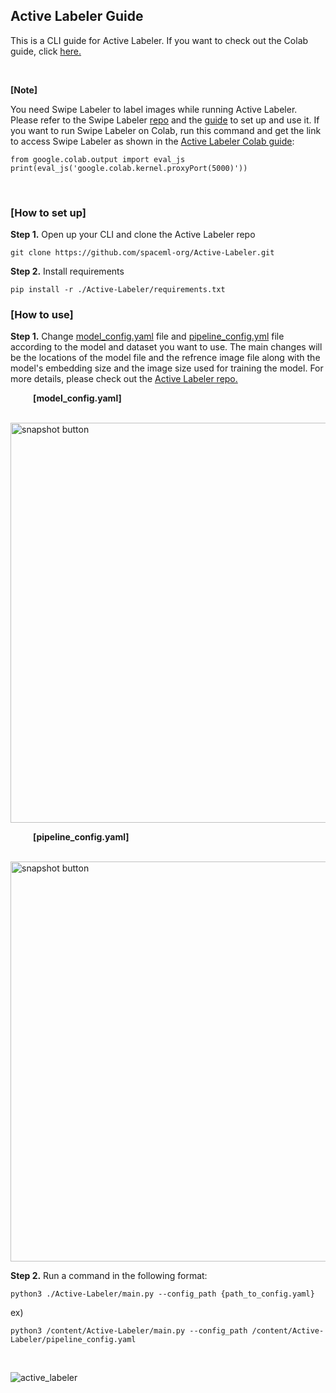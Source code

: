 ## Active Labeler Guide
This is a CLI guide for Active Labeler. If you want to check out the Colab guide, click [here.](https://github.com/spaceml-org/Curator-Unlabeled-Image-Search-Guide/blob/main/notebooks/Active_Labeler.ipynb)

&nbsp;

**[Note]**

You need Swipe Labeler to label images while running Active Labeler. Please refer to the Swipe Labeler [repo](https://github.com/spaceml-org/Swipe-Labeler) and the [guide](https://github.com/spaceml-org/Curator-Unlabeled-Image-Search-Guide/blob/main/single_usage_guide/Swipe_Labeler.md) to set up and use it. If you want to run Swipe Labeler on Colab, run this command and get the link to access Swipe Labeler as shown in the [Active Labeler Colab guide](https://github.com/spaceml-org/Curator-Unlabeled-Image-Search-Guide/blob/main/notebooks/Active_Labeler.ipynb):
```
from google.colab.output import eval_js
print(eval_js('google.colab.kernel.proxyPort(5000)'))
```


&nbsp;

### [How to set up]
**Step 1.** Open up your CLI and clone the Active Labeler repo
```
git clone https://github.com/spaceml-org/Active-Labeler.git
```

**Step 2.** Install requirements
```
pip install -r ./Active-Labeler/requirements.txt
```

### [How to use]
**Step 1.** Change [model_config.yaml](https://github.com/spaceml-org/Active-Labeler/blob/main/model_config.yaml) file and [pipeline_config.yml](https://github.com/spaceml-org/Active-Labeler/blob/main/pipeline_config.yaml) file according to the model and dataset you want to use. The main changes will be the locations of the model file and the refrence image file along with the model's embedding size and the image size used for training the model. For more details, please check out the [Active Labeler repo.](https://github.com/spaceml-org/Active-Labeler)

&emsp; &emsp; **[model_config.yaml]**

&emsp; &emsp; <img width="640" alt="snapshot button" src="https://user-images.githubusercontent.com/66165810/134760273-8366e625-9bca-4694-bd3b-b711c43ef875.PNG">

&emsp; &emsp; **[pipeline_config.yaml]**

&emsp; &emsp; <img width="640" alt="snapshot button" src="https://user-images.githubusercontent.com/66165810/134760236-3ce45a43-21e9-4b2a-bbfd-49eb538b28c0.PNG">


**Step 2.**
Run a command in the following format:
```
python3 ./Active-Labeler/main.py --config_path {path_to_config.yaml}
```

ex)
```
python3 /content/Active-Labeler/main.py --config_path /content/Active-Labeler/pipeline_config.yaml
```

&nbsp;

![active_labeler](https://user-images.githubusercontent.com/66165810/134758246-316cda3f-5e16-47df-ac92-41ae4f154afe.gif)
